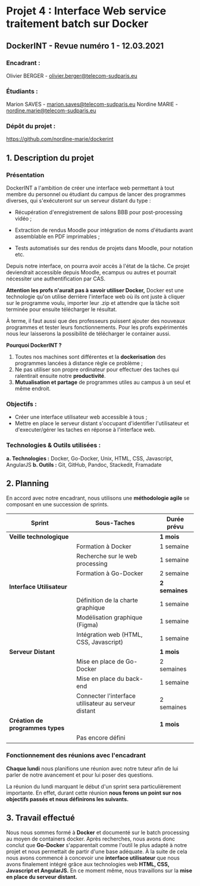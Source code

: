 # Projet 4 : Interface Web service traitement batch sur Docker

## DockerINT - Revue numéro 1 - 12.03.2021

### Encadrant :
Olivier BERGER		- olivier.berger@telecom-sudparis.eu
### Étudiants :
Marion SAVES 		- marion.saves@telecom-sudparis.eu
Nordine MARIE		- nordine.marie@telecom-sudparis.eu
### Dépôt du projet : 
https://github.com/nordine-marie/dockerint


## 1. Description du projet

### Présentation
DockerINT a l'ambition de créer une interface web permettant à tout membre du personnel ou étudiant du campus de lancer des programmes diverses, qui s'exécuteront sur un serveur distant du type :
-    Récupération d'enregistrement de salons BBB pour post-processing vidéo ;
    
-    Extraction de rendus Moodle pour intégration de noms d'étudiants avant assemblable en PDF imprimables ;
    
-   Tests automatisés sur des rendus de projets dans Moodle, pour notation etc.

Depuis notre interface, on pourra avoir accès à l'état de la tâche. 
Ce projet deviendrait accessible depuis Moodle, ecampus ou autres et pourrait nécessiter une authentification par CAS. 

**Attention les profs n'aurait pas à savoir utiliser Docker,** Docker est une technologie qu'on utilise derrière l'interface web où ils ont juste à cliquer sur le programme voulu,  importer leur .zip et attendre que la tâche soit terminée pour ensuite télécharger le résultat. 

À terme, il faut aussi que des professeurs puissent ajouter des nouveaux programmes et tester leurs fonctionnements.
Pour les profs expérimentés nous leur laisserons la possibilité de télécharger le container aussi.

**Pourquoi DockerINT ?**
1. Toutes nos machines sont différentes et la **dockerisation** des programmes lancées à distance règle ce problème ;
2. Ne pas utiliser son propre ordinateur pour effectuer des taches qui ralentirait ensuite notre **productivité**.
3. **Mutualisation et partage** de programmes utiles au campus à un seul et même endroit.



### Objectifs :
- Créer une interface utilisateur web accessible à tous ;
- Mettre en place le serveur distant s'occupant d'identifier l'utilisateur et d'executer/gérer les taches en réponse à l'interface web.



### Technologies & Outils utilisées :

**a. Technologies :**
	Docker, Go-Docker, Unix, HTML, CSS, Javascript, AngularJS
**b. Outils :**
	Git, GitHub, Pandoc, Stackedit, Framadate

## 2. Planning
En accord avec notre encadrant, nous utilisons une **méthodologie agile** se composant en une succession de sprints.

|Sprint|Sous-Taches  | Durée prévu|
|--|--|--|
| **Veille technologique** |  |**1 mois** |
||Formation à Docker| 1 semaine |
||Recherche sur le web processing| 1 semaine|
||Formation à Go-Docker| 2 semaine |
|**Interface Utilisateur**||**2 semaines**|
||Définition de la charte graphique| 1 semaine |
||Modélisation graphique (Figma)| 1 semaine |
||Intégration web (HTML, CSS, Javascript)| 1 semaine |
|**Serveur Distant**||**1 mois**|
||Mise en place de Go-Docker|2 semaines|
||Mise en place du back-end|1 semaine|
||Connecter l'interface utilisateur au serveur distant|2 semaines|
|**Création de programmes types**||**1 mois**|
||Pas encore défini||

### Fonctionnement des réunions avec l'encadrant
**Chaque lundi** nous planifions une réunion avec notre tuteur afin de lui parler de notre avancement et pour lui poser des questions.

La réunion du lundi marquant le début d'un sprint sera particulièrement importante. En effet, durant cette réunion **nous ferons un point sur nos objectifs passés et nous définirons les suivants.**


## 3. Travail effectué

Nous nous sommes formé à **Docker** et documenté sur le batch processing au moyen de containers docker. Après recherches, nous avons donc conclut que **Go-Docker** s'apparentait comme l'outil le plus adapté à notre projet et nous permettait de partir d'une base adéquate. À la suite de cela nous avons commencé à concevoir une **interface utilisateur** que nous avons finalement intégré grâce aux technologies web **HTML, CSS, Javascript et AngularJS.** En ce moment même, nous travaillons sur la **mise en place du serveur distant.**

